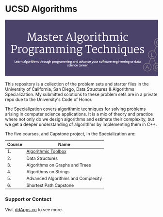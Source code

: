 # UCSD Algorithms
![](https://raw.githubusercontent.com/duliodenis/ucsd-algorithms/master/art/Specialization-Header.png)

This repository is a collection of the problem sets and starter files in the University of California, San Diego, Data Structures &amp; Algorithms Specialization. My submitted solutions to these problem sets are in a private repo due to the University's Code of Honor.

The Specialization covers algorithmic techniques for solving problems arising in computer science applications. It is a mix of theory and practice where not only do we design algorithms and estimate their complexity, but we get a deeper understanding of algorithms by implementing them in C++.

The five courses, and Capstone project, in the Specialization are:

Course  | Name
------------- | -------------
1. | [Algorithmic Toolbox](https://github.com/duliodenis/ucsd-algorithms/tree/master/1_algorithmic-toolbox)
2. | Data Structures
3. | Algorithms on Graphs and Trees
4. | Algorithms on Strings
5. | Advanced Algorithms and Complexity
6. | Shortest Path Capstone

### Support or Contact
Visit [ddApps.co](http://ddapps.co) to see more.
